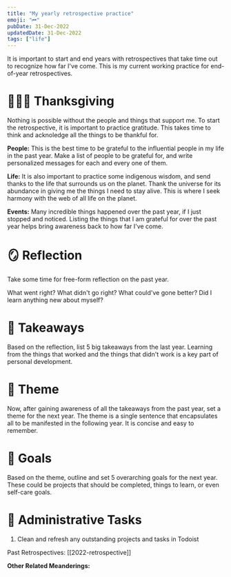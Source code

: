 ```yaml
---
title: "My yearly retrospective practice"
emoji: "⏮"
pubDate: 31-Dec-2022
updatedDate: 31-Dec-2022
tags: ["life"]
---
```


It is important to start and end years with retrospectives that take time out to recognize how far I've come. This is my current working practice for end-of-year retrospectives.

# 🧑‍🤝‍🧑 Thanksgiving
Nothing is possible without the people and things that support me. To start the retrospective, it is important to practice gratitude. This takes time to think and acknoledge all the things to be thankful for.

**People:** This is the best time to be grateful to the influential people in my life in the past year. Make a list of people to be grateful for, and write personalized messages for each and every one of them.

**Life:** It is also important to practice some indigenous wisdom, and send thanks to the life that surrounds us on the planet. Thank the universe for its abundance in giving me the things I need to stay alive. This is where I seek harmony with the web of all life on the planet.

**Events:** Many incredible things happened over the past year, if I just stopped and noticed. Listing the things that I am grateful for over the past year helps bring awareness back to how far I've come. 

# 🪞 Reflection
Take some time for free-form reflection on the past year.

What went right? 
What didn't go right?
What could've gone better?
Did I learn anything new about myself?

# 🤔 Takeaways
Based on the reflection, list 5 big takeaways from the last year. Learning from the things that worked and the things that didn't work is a key part of personal development.

# 🌈 Theme
Now, after gaining awareness of all the takeaways from the past year, set a theme for the next year. The theme is a single sentence that encapsulates all to be manifested in the following year. It is concise and easy to remember.

# 🥅 Goals
Based on the theme, outline and set 5 overarching goals for the next year. These could be projects that should be completed, things to learn, or even self-care goals.

# 📎 Administrative Tasks
1. Clean and refresh any outstanding projects and tasks in Todoist

Past Retrospectives:
[[2022-retrospective]]

**Other Related Meanderings:**
